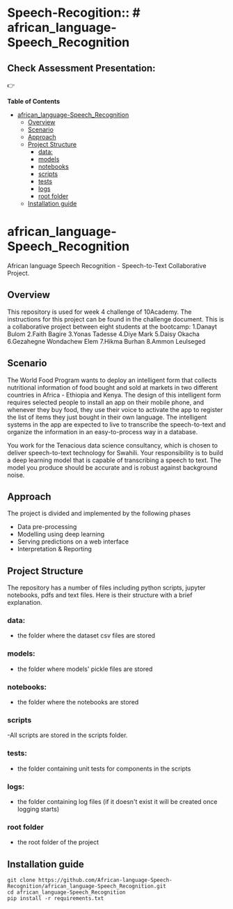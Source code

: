 # Speech-Recogition:: # african_language-Speech_Recognition


## Check Assessment Presentation:
👉 

**Table of Contents**

- [african_language-Speech_Recognition](#african_language-Speech_Recognition)
  - [Overview](#overview)
  - [Scenario](#scenario)
  - [Approach](#approach)
  - [Project Structure](#project-structure)
    - [data:](#data)
    - [models](#models)
    - [notebooks](#notebooks)
    - [scripts](#scripts)
    - [tests](#tests)
    - [logs](#logs)
    - [root folder](#root-folder)
  - [Installation guide](#installation-guide)

# african_language-Speech_Recognition

African language Speech Recognition - Speech-to-Text Collaborative Project.
## Overview
This repository is used for week 4 challenge of 10Academy. The instructions for this project can be found in the challenge document. This is a collaborative project between eight students at the bootcamp:
1.Danayt Bulom
2.Faith Bagire 
3.Yonas Tadesse 
4.Diye Mark
5.Daisy Okacha 
6.Gezahegne Wondachew Elem
7.Hikma Burhan 
8.Ammon Leulseged


## Scenario
The World Food Program wants to deploy an intelligent form that collects nutritional information of food bought and sold at markets in two different countries in Africa - Ethiopia and Kenya. The design of this intelligent form requires selected people to install an app on their mobile phone, and whenever they buy food, they use their voice to activate the app to register the list of items they just bought in their own language. The intelligent systems in the app are expected to live to transcribe the speech-to-text and organize the information in an easy-to-process way in a database.

You work for the Tenacious data science consultancy, which is chosen to deliver speech-to-text technology for Swahili. Your responsibility is to build a deep learning model that is capable of transcribing a speech to text. The model you produce should be accurate and is robust against background noise.


## Approach
The project is divided and implemented by the following phases
- Data pre-processing
- Modelling using deep learning
- Serving predictions on a web interface
- Interpretation & Reporting

## Project Structure
The repository has a number of files including python scripts, jupyter notebooks, pdfs and text files. Here is their structure with a brief explanation.

### data:
- the folder where the dataset csv files are stored

### models:
- the folder where models' pickle files are stored

### notebooks:
- the folder where the notebooks are stored

### scripts
-All scripts are stored in the scripts folder.
### tests:
- the folder containing unit tests for components in the scripts

### logs:
- the folder containing log files (if it doesn't exist it will be created once logging starts)

### root folder
- the root folder of the project
## Installation guide
```
git clone https://github.com/African-language-Speech-Recognition/african_language-Speech_Recognition.git
cd african_language-Speech_Recognition
pip install -r requirements.txt